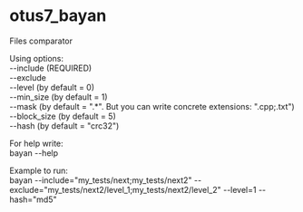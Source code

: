 # otus7_bayan  
Files comparator  

Using options:  
--include (REQUIRED)  
--exclude  
--level (by default = 0)  
--min_size (by default = 1)  
--mask (by default = ".*". But you can write concrete extensions: ".cpp;.txt")  
--block_size (by default = 5)  
--hash (by default = "crc32")  

For help write:  
bayan --help  

Example to run:  
bayan --include="my_tests/next;my_tests/next2" --exclude="my_tests/next2/level_1;my_tests/next2/level_2" --level=1 --hash="md5"  
